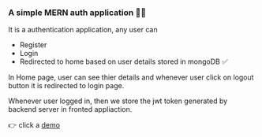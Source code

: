 ### A simple MERN auth application 👨‍💻

It is a authentication application, any user can 
* Register 
* Login
* Redirected to home based on user details stored in mongoDB ✅

In Home page, user can see thier details and whenever user click on logout button it is redirected to login page.

Whenever user logged in, then we store the jwt token generated by backend server in fronted appliaction.

👉 click a [demo](sai-login.netlify.app)
